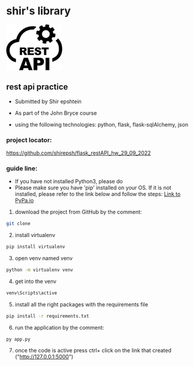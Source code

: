 
# shir's library
![Logo](restAPI.png)

## **rest api practice**

- Submitted by Shir epshtein
- As part of the John Bryce course

- using the following technologies: python, flask, flask-sqlAlchemy, json

### **project locator:**
https://github.com/shirepsh/flask_restAPI_hw_29_09_2022

### **guide line:**
- If you have not installed Python3, please do
- Please make sure you have 'pip' installed on your OS. 
If it is not installed, please refer to the link below and follow the steps: [Link to PyPa.io](https://pip.pypa.io/en/stable/cli/pip_install/)

1. download the project from GitHub by the comment:
```bash
git clone
```
2. install virtualenv
```bash 
pip install virtualenv
```
3. open venv named venv
```bash
python -m virtualenv venv
```
4. get into the venv 
```bash
venv\Scripts\active
```
5. install all the right packages with the requirements file
```bash
pip install -r requirements.txt  
``` 
6. run the application by the comment:
```
py app.py
```
7. once the code is active press ctrl+ click on the link that created ("http://127.0.0.1:5000")


